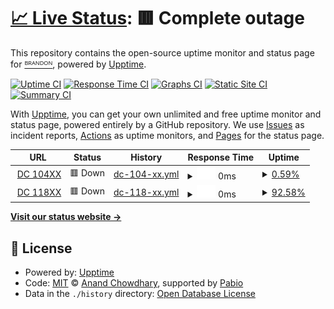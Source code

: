 # [📈 Live Status](https://statmon.valdi-via.com): <!--live status--> **🟥 Complete outage**

This repository contains the open-source uptime monitor and status page for [ᴮᴿᴬᴺᴰᴼᴺ](valdi-via.com), powered by [Upptime](https://github.com/upptime/upptime).

[![Uptime CI](https://github.com/chillwave/uptime.valdi-via/workflows/Uptime%20CI/badge.svg)](https://github.com/chillwave/uptime.valdi-via/actions?query=workflow%3A%22Uptime+CI%22)
[![Response Time CI](https://github.com/chillwave/uptime.valdi-via/workflows/Response%20Time%20CI/badge.svg)](https://github.com/chillwave/uptime.valdi-via/actions?query=workflow%3A%22Response+Time+CI%22)
[![Graphs CI](https://github.com/chillwave/uptime.valdi-via/workflows/Graphs%20CI/badge.svg)](https://github.com/chillwave/uptime.valdi-via/actions?query=workflow%3A%22Graphs+CI%22)
[![Static Site CI](https://github.com/chillwave/uptime.valdi-via/workflows/Static%20Site%20CI/badge.svg)](https://github.com/chillwave/uptime.valdi-via/actions?query=workflow%3A%22Static+Site+CI%22)
[![Summary CI](https://github.com/chillwave/uptime.valdi-via/workflows/Summary%20CI/badge.svg)](https://github.com/chillwave/uptime.valdi-via/actions?query=workflow%3A%22Summary+CI%22)

With [Upptime](https://upptime.js.org), you can get your own unlimited and free uptime monitor and status page, powered entirely by a GitHub repository. We use [Issues](https://github.com/chillwave/uptime.valdi-via/issues) as incident reports, [Actions](https://github.com/chillwave/uptime.valdi-via/actions) as uptime monitors, and [Pages](https://statmon.valdi-via.com) for the status page.

<!--start: status pages-->
<!-- This summary is generated by Upptime (https://github.com/upptime/upptime) -->
<!-- Do not edit this manually, your changes will be overwritten -->
<!-- prettier-ignore -->
| URL | Status | History | Response Time | Uptime |
| --- | ------ | ------- | ------------- | ------ |
| <img alt="" src="https://icons.duckduckgo.com/ip3/null.ico" height="13"> [DC 104XX](104xx.valdi-via.com) | 🟥 Down | [dc-104-xx.yml](https://github.com/Chillwave/uptime.valdi-via/commits/HEAD/history/dc-104-xx.yml) | <details><summary><img alt="Response time graph" src="./graphs/dc-104-xx/response-time-week.png" height="20"> 0ms</summary><br><a href="https://statmon.valdi-via.com/history/dc-104-xx"><img alt="Response time 0" src="https://img.shields.io/endpoint?url=https%3A%2F%2Fraw.githubusercontent.com%2FChillwave%2Fuptime.valdi-via%2FHEAD%2Fapi%2Fdc-104-xx%2Fresponse-time.json"></a><br><a href="https://statmon.valdi-via.com/history/dc-104-xx"><img alt="24-hour response time 0" src="https://img.shields.io/endpoint?url=https%3A%2F%2Fraw.githubusercontent.com%2FChillwave%2Fuptime.valdi-via%2FHEAD%2Fapi%2Fdc-104-xx%2Fresponse-time-day.json"></a><br><a href="https://statmon.valdi-via.com/history/dc-104-xx"><img alt="7-day response time 0" src="https://img.shields.io/endpoint?url=https%3A%2F%2Fraw.githubusercontent.com%2FChillwave%2Fuptime.valdi-via%2FHEAD%2Fapi%2Fdc-104-xx%2Fresponse-time-week.json"></a><br><a href="https://statmon.valdi-via.com/history/dc-104-xx"><img alt="30-day response time 0" src="https://img.shields.io/endpoint?url=https%3A%2F%2Fraw.githubusercontent.com%2FChillwave%2Fuptime.valdi-via%2FHEAD%2Fapi%2Fdc-104-xx%2Fresponse-time-month.json"></a><br><a href="https://statmon.valdi-via.com/history/dc-104-xx"><img alt="1-year response time 0" src="https://img.shields.io/endpoint?url=https%3A%2F%2Fraw.githubusercontent.com%2FChillwave%2Fuptime.valdi-via%2FHEAD%2Fapi%2Fdc-104-xx%2Fresponse-time-year.json"></a></details> | <details><summary><a href="https://statmon.valdi-via.com/history/dc-104-xx">0.59%</a></summary><a href="https://statmon.valdi-via.com/history/dc-104-xx"><img alt="All-time uptime 0.59%" src="https://img.shields.io/endpoint?url=https%3A%2F%2Fraw.githubusercontent.com%2FChillwave%2Fuptime.valdi-via%2FHEAD%2Fapi%2Fdc-104-xx%2Fuptime.json"></a><br><a href="https://statmon.valdi-via.com/history/dc-104-xx"><img alt="24-hour uptime 0.59%" src="https://img.shields.io/endpoint?url=https%3A%2F%2Fraw.githubusercontent.com%2FChillwave%2Fuptime.valdi-via%2FHEAD%2Fapi%2Fdc-104-xx%2Fuptime-day.json"></a><br><a href="https://statmon.valdi-via.com/history/dc-104-xx"><img alt="7-day uptime 0.59%" src="https://img.shields.io/endpoint?url=https%3A%2F%2Fraw.githubusercontent.com%2FChillwave%2Fuptime.valdi-via%2FHEAD%2Fapi%2Fdc-104-xx%2Fuptime-week.json"></a><br><a href="https://statmon.valdi-via.com/history/dc-104-xx"><img alt="30-day uptime 0.59%" src="https://img.shields.io/endpoint?url=https%3A%2F%2Fraw.githubusercontent.com%2FChillwave%2Fuptime.valdi-via%2FHEAD%2Fapi%2Fdc-104-xx%2Fuptime-month.json"></a><br><a href="https://statmon.valdi-via.com/history/dc-104-xx"><img alt="1-year uptime 0.59%" src="https://img.shields.io/endpoint?url=https%3A%2F%2Fraw.githubusercontent.com%2FChillwave%2Fuptime.valdi-via%2FHEAD%2Fapi%2Fdc-104-xx%2Fuptime-year.json"></a></details>
| <img alt="" src="https://icons.duckduckgo.com/ip3/null.ico" height="13"> [DC 118XX](119xx.valdi-via.com) | 🟥 Down | [dc-118-xx.yml](https://github.com/Chillwave/uptime.valdi-via/commits/HEAD/history/dc-118-xx.yml) | <details><summary><img alt="Response time graph" src="./graphs/dc-118-xx/response-time-week.png" height="20"> 0ms</summary><br><a href="https://statmon.valdi-via.com/history/dc-118-xx"><img alt="Response time 0" src="https://img.shields.io/endpoint?url=https%3A%2F%2Fraw.githubusercontent.com%2FChillwave%2Fuptime.valdi-via%2FHEAD%2Fapi%2Fdc-118-xx%2Fresponse-time.json"></a><br><a href="https://statmon.valdi-via.com/history/dc-118-xx"><img alt="24-hour response time 0" src="https://img.shields.io/endpoint?url=https%3A%2F%2Fraw.githubusercontent.com%2FChillwave%2Fuptime.valdi-via%2FHEAD%2Fapi%2Fdc-118-xx%2Fresponse-time-day.json"></a><br><a href="https://statmon.valdi-via.com/history/dc-118-xx"><img alt="7-day response time 0" src="https://img.shields.io/endpoint?url=https%3A%2F%2Fraw.githubusercontent.com%2FChillwave%2Fuptime.valdi-via%2FHEAD%2Fapi%2Fdc-118-xx%2Fresponse-time-week.json"></a><br><a href="https://statmon.valdi-via.com/history/dc-118-xx"><img alt="30-day response time 0" src="https://img.shields.io/endpoint?url=https%3A%2F%2Fraw.githubusercontent.com%2FChillwave%2Fuptime.valdi-via%2FHEAD%2Fapi%2Fdc-118-xx%2Fresponse-time-month.json"></a><br><a href="https://statmon.valdi-via.com/history/dc-118-xx"><img alt="1-year response time 0" src="https://img.shields.io/endpoint?url=https%3A%2F%2Fraw.githubusercontent.com%2FChillwave%2Fuptime.valdi-via%2FHEAD%2Fapi%2Fdc-118-xx%2Fresponse-time-year.json"></a></details> | <details><summary><a href="https://statmon.valdi-via.com/history/dc-118-xx">92.58%</a></summary><a href="https://statmon.valdi-via.com/history/dc-118-xx"><img alt="All-time uptime 92.58%" src="https://img.shields.io/endpoint?url=https%3A%2F%2Fraw.githubusercontent.com%2FChillwave%2Fuptime.valdi-via%2FHEAD%2Fapi%2Fdc-118-xx%2Fuptime.json"></a><br><a href="https://statmon.valdi-via.com/history/dc-118-xx"><img alt="24-hour uptime 92.58%" src="https://img.shields.io/endpoint?url=https%3A%2F%2Fraw.githubusercontent.com%2FChillwave%2Fuptime.valdi-via%2FHEAD%2Fapi%2Fdc-118-xx%2Fuptime-day.json"></a><br><a href="https://statmon.valdi-via.com/history/dc-118-xx"><img alt="7-day uptime 92.58%" src="https://img.shields.io/endpoint?url=https%3A%2F%2Fraw.githubusercontent.com%2FChillwave%2Fuptime.valdi-via%2FHEAD%2Fapi%2Fdc-118-xx%2Fuptime-week.json"></a><br><a href="https://statmon.valdi-via.com/history/dc-118-xx"><img alt="30-day uptime 92.58%" src="https://img.shields.io/endpoint?url=https%3A%2F%2Fraw.githubusercontent.com%2FChillwave%2Fuptime.valdi-via%2FHEAD%2Fapi%2Fdc-118-xx%2Fuptime-month.json"></a><br><a href="https://statmon.valdi-via.com/history/dc-118-xx"><img alt="1-year uptime 92.58%" src="https://img.shields.io/endpoint?url=https%3A%2F%2Fraw.githubusercontent.com%2FChillwave%2Fuptime.valdi-via%2FHEAD%2Fapi%2Fdc-118-xx%2Fuptime-year.json"></a></details>

<!--end: status pages-->

[**Visit our status website →**](https://statmon.valdi-via.com)

## 📄 License

- Powered by: [Upptime](https://github.com/upptime/upptime)
- Code: [MIT](./LICENSE) © [Anand Chowdhary](https://anandchowdhary.com), supported by [Pabio](https://pabio.com)
- Data in the `./history` directory: [Open Database License](https://opendatacommons.org/licenses/odbl/1-0/)
